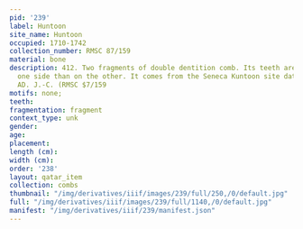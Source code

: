 ```yaml
---
pid: '239'
label: Huntoon
site_name: Huntoon
occupied: 1710-1742
collection_number: RMSC 87/159
material: bone
description: 412. Two fragments of double dentition comb. Its teeth are thinner on
  one side than on the other. It comes from the Seneca Kuntoon site dated 1710-1745
  AD. J.-C. (RMSC $7/159
motifs: none;
teeth:
fragmentation: fragment
context_type: unk
gender:
age:
placement:
length (cm):
width (cm):
order: '238'
layout: qatar_item
collection: combs
thumbnail: "/img/derivatives/iiif/images/239/full/250,/0/default.jpg"
full: "/img/derivatives/iiif/images/239/full/1140,/0/default.jpg"
manifest: "/img/derivatives/iiif/239/manifest.json"
---
```

